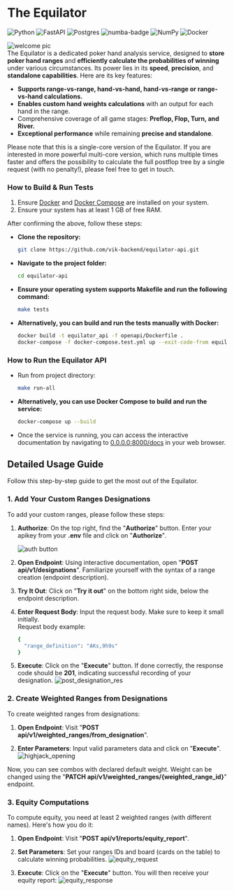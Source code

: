 # The Equilator

![Python](https://img.shields.io/badge/python-3670A0?style=for-the-badge&logo=python&logoColor=ffdd54)
![FastAPI](https://img.shields.io/badge/FastAPI-005571?style=for-the-badge&logo=fastapi)
![Postgres](https://img.shields.io/badge/postgres-%23316192.svg?style=for-the-badge&logo=postgresql&logoColor=white)
![numba-badge](https://github.com/vik-backend/equilator-api/blob/main/static/numba_grey_small.jpg?raw=true) 
![NumPy](https://img.shields.io/badge/numpy-%23013243.svg?style=for-the-badge&logo=numpy&logoColor=white)
![Docker](https://img.shields.io/badge/docker-%230db7ed.svg?style=for-the-badge&logo=docker&logoColor=white)

![welcome pic](https://github.com/vik-backend/equilator-api/blob/main/static/shouldIwin.jpg?raw=true)  
The Equilator is a dedicated poker hand analysis service, designed to **store poker hand ranges** and **efficiently calculate the probabilities of winning** under various circumstances. Its power lies in its **speed**, **precision**, and **standalone capabilities**. Here are its key features:

 - **Supports range-vs-range, hand-vs-hand, hand-vs-range or range-vs-hand calculations.**
 - **Enables custom hand weights calculations** with an output for each hand in the range.
 - Comprehensive coverage of all game stages: **Preflop, Flop, Turn, and River.**
 - **Exceptional performance** while remaining **precise and standalone**.  
  
Please note that this is a single-core version of the Equilator. If you are interested in more powerful multi-core version, which runs multiple times faster and offers the possibility to calculate the full postflop tree by a single request (with no penalty!), please feel free to get in touch.  
  
  
### How to Build & Run Tests 
 1. Ensure [Docker](https://www.docker.com/) and [Docker Compose](https://docs.docker.com/compose/) are installed on your system.  
 2. Ensure your system has at least 1 GB of free RAM.  
  
After confirming the above, follow these steps:  
 - **Clone the repository:**
   ```bash
   git clone https://github.com/vik-backend/equilator-api.git
   ```
  
 - **Navigate to the project folder:**
   ```bash
   cd equilator-api
   ```
 
 - **Ensure your operating system supports Makefile and run the following command:**
   ```bash
   make tests
   ```
  
 - **Alternatively, you can build and run the tests manually with Docker:**
   ```bash
   docker build -t equilator_api -f openapi/Dockerfile .
   docker-compose -f docker-compose.test.yml up --exit-code-from equilator_api_test
   ```
  
  
### How to Run the Equilator API
 - Run from project directory:  
   ```bash
   make run-all
   ```

 - **Alternatively, you can use Docker Compose to build and run the service:**
   ```bash
   docker-compose up --build
   ```

 - Once the service is running, you can access the interactive documentation by navigating to [0.0.0.0:8000/docs](http://0.0.0.0:8000/docs) in your web browser.  
  
  
## Detailed Usage Guide

Follow this step-by-step guide to get the most out of the Equilator.

### 1. Add Your Custom Ranges Designations

To add your custom ranges, please follow these steps:

1. **Authorize**: On the top right, find the "**Authorize**" button. Enter your apikey from your **.env** file and click on "**Authorize**".

   ![auth button](https://github.com/vik-backend/equilator-api/blobblob/main/static/authorize_button.png?raw=true)

2. **Open Endpoint**: Using interactive documentation, open "**POST api/v1/designations**". Familiarize yourself with the syntax of a range creation (endpoint description).

3. **Try It Out**: Click on "**Try it out**" on the bottom right side, below the endpoint description.

4. **Enter Request Body**: Input the request body. Make sure to keep it small initially.  
   Request body example:
    ```bash
    {
      "range_definition": "AKs,9h9s"
    }
    ```

5. **Execute**: Click on the "**Execute**" button.
If done correctly, the response code should be **201**, indicating successful recording of your designation.
![post_designation_res](https://github.com/vik-backend/equilator-api/blobblob/main/static/post_designation_res.png?raw=true)

### 2. Create Weighted Ranges from Designations

To create weighted ranges from designations:

1. **Open Endpoint**: Visit "**POST api/v1/weighted_ranges/from_designation**".

2. **Enter Parameters**: Input valid parameters data and click on "**Execute**".
![highjack_opening](https://github.com/vik-backend/equilator-api/blobblob/main/static/highjack_opening.png?raw=true)

Now, you can see combos with declared default weight. Weight can be changed using the "**PATCH api/v1/weighted_ranges/{weighted_range_id}**" endpoint.

### 3. Equity Computations

To compute equity, you need at least 2 weighted ranges (with different names). Here's how you do it:

1. **Open Endpoint**: Visit "**POST api/v1/reports/equity_report**".

2. **Set Parameters**: Set your ranges IDs and board (cards on the table) to calculate winning probabilities.
![equity_request](https://github.com/vik-backend/equilator-api/blobblob/main/static/equity_request.png?raw=true)

3. **Execute**: Click on the "**Execute**" button.
You will then receive your equity report:
![equity_response](https://github.com/vik-backend/equilator-api/blobblob/main/static/equity_response.png?raw=true)
